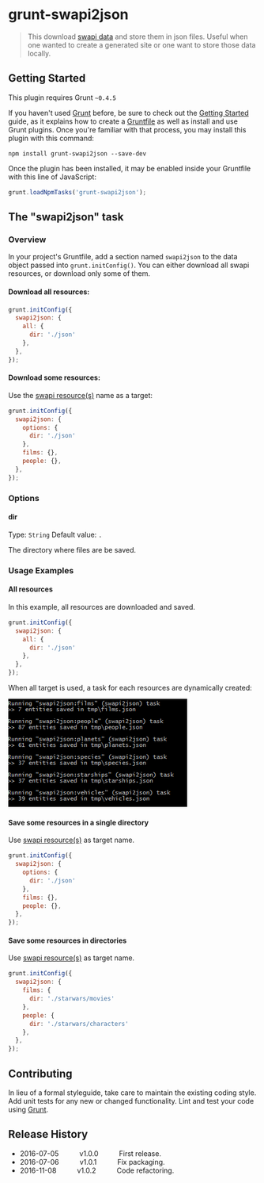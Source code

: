 # grunt-swapi2json

> This download [swapi data](http://swapi.co/) and store them in json files. Useful when one wanted to create a generated site or one want to store those data locally.

## Getting Started
This plugin requires Grunt `~0.4.5`

If you haven't used [Grunt](http://gruntjs.com/) before, be sure to check out the [Getting Started](http://gruntjs.com/getting-started) guide, as it explains how to create a [Gruntfile](http://gruntjs.com/sample-gruntfile) as well as install and use Grunt plugins. Once you're familiar with that process, you may install this plugin with this command:

```shell
npm install grunt-swapi2json --save-dev
```

Once the plugin has been installed, it may be enabled inside your Gruntfile with this line of JavaScript:

```js
grunt.loadNpmTasks('grunt-swapi2json');
```

## The "swapi2json" task

### Overview
In your project's Gruntfile, add a section named `swapi2json` to the data object passed into `grunt.initConfig()`.
You can either download all swapi resources, or download only some of them.

#### Download all resources:

```js
grunt.initConfig({
  swapi2json: {
    all: {
      dir: './json'
    },
  },
});
```

#### Download some resources:
Use the [swapi resource(s)](http://swapi.co/documentation#root) name as a target:
```js
grunt.initConfig({
  swapi2json: {
    options: {
	  dir: './json'
    },
    films: {},
    people: {},
  },
});
```

### Options

#### dir
Type: `String`
Default value: `.`

The directory where files are be saved.


### Usage Examples

#### All resources
In this example, all resources are downloaded and saved.

```js
grunt.initConfig({
  swapi2json: {
    all: {
      dir: './json'
    },
  },
});
```
When all target is used, a task for each resources are dynamically created:

![screenshot](./swapi2json_all.png "All target output")

#### Save some resources in a single directory
Use [swapi resource(s)](http://swapi.co/documentation#root) as target name.

```js
grunt.initConfig({
  swapi2json: {
    options: {
	  dir: './json'
    },
    films: {},
    people: {},
  },
});
```

#### Save some resources in directories
Use [swapi resource(s)](http://swapi.co/documentation#root) as target name.

```js
grunt.initConfig({
  swapi2json: {
    films: {
      dir: './starwars/movies'
    },
    people: {
      dir: './starwars/characters'
    },
  },
});
```


## Contributing
In lieu of a formal styleguide, take care to maintain the existing coding style. Add unit tests for any new or changed functionality. Lint and test your code using [Grunt](http://gruntjs.com/).

## Release History
* 2016-07-05   v1.0.0   First release.
* 2016-07-06   v1.0.1   Fix packaging.
* 2016-11-08   v1.0.2   Code refactoring.
